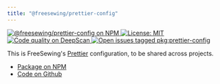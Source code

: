```yaml
---
title: "@freesewing/prettier-config"
---
```


<p>
  <a
    href='https://www.npmjs.com/package/@freesewing/prettier-config'
    title='@freesewing/prettier-config on NPM'
  >
    <img
      src='https://img.shields.io/npm/v/@freesewing/prettier-config.svg'
      alt='@freesewing/prettier-config on NPM'
    />
  </a>
  <a 
    href="https://opensource.org/licenses/MIT" 
    title="License: MIT" 
  >
    <img
      src='https://img.shields.io/npm/l/@freesewing/prettier-config.svg?label=License'
      alt="License: MIT"
    />
  </a>
  <a
    href="https://deepscan.io/dashboard#view=project&tid=2114&pid=2993&bid=23256"
    title="Code quality on DeepScan"
  >
    <img
      src="https://deepscan.io/api/teams/2114/projects/2993/branches/23256/badge/grade.svg"
      alt="Code quality on DeepScan"
    />
  </a>
  <a
    href='https://github.com/freesewing/freesewing/issues?q=is%3Aissue+is%3Aopen+label%3Apkg%3Aprettier-config'
    title='Open issues tagged pkg:prettier-config'
  >
    <img
      src='https://img.shields.io/github/issues/freesewing/freesewing/pkg:prettier-config.svg?label=Issues'
      alt='Open issues tagged pkg:prettier-config'
    />
  </a>
</p>

This is FreeSewing's [Prettier](https://prettier.io/) configuration, to be shared across projects.

<ul class='links'>
  <li><a href='https://www.npmjs.com/package/@freesewing/prettier-config'>Package on NPM</a></li>
  <li><a href='https://github.com/freesewing/freesewing/tree/develop/packages/prettier-config'>Code on Github</a></li>
</ul>
